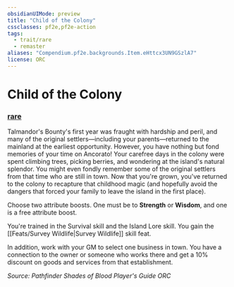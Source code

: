 ```yaml
---
obsidianUIMode: preview
title: "Child of the Colony"
cssclasses: pf2e,pf2e-action
tags:
  - trait/rare
  - remaster
aliases: "Compendium.pf2e.backgrounds.Item.eHttcx3UN9GSzlA7"
license: ORC
---
```

# Child of the Colony

### [rare](rare "Rare Rarity Trait")






Talmandor's Bounty's first year was fraught with hardship and peril, and many of the original settlers—including your parents—returned to the mainland at the earliest opportunity. However, you have nothing but fond memories of your time on Ancorato! Your carefree days in the colony were spent climbing trees, picking berries, and wondering at the island's natural splendor. You might even fondly remember some of the original settlers from that time who are still in town. Now that you're grown, you've returned to the colony to recapture that childhood magic (and hopefully avoid the dangers that forced your family to leave the island in the first place).

Choose two attribute boosts. One must be to **Strength** or **Wisdom**, and one is a free attribute boost.

You're trained in the Survival skill and the Island Lore skill. You gain the [[Feats/Survey Wildlife|Survey Wildlife]] skill feat.

In addition, work with your GM to select one business in town. You have a connection to the owner or someone who works there and get a 10% discount on goods and services from that establishment.

*Source: Pathfinder Shades of Blood Player's Guide*
*ORC*